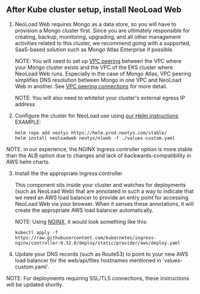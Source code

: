 ## After Kube cluster setup, install NeoLoad Web ##

1. NeoLoad Web requires Mongo as a data store, so you will have to provision a Mongo
   cluster first. Since you are ultimately responsible for creating, backup, monitoring,
   upgrading, and all other management activities related to this cluster, we recommend
   going with a supported, SaaS-based solution such as Mongo Atlas Enterprise if possible.

   NOTE: You will need to set up [VPC peering](https://docs.atlas.mongodb.com/security-vpc-peering/) between the VPC where your Mongo
   cluster exists and the VPC of the EKS cluster where NeoLoad Web runs. Especially in the
   case of Mongo Atlas, VPC peering simplifies DNS resolution between Mongo in one
   VPC and NeoLoad Web in another. See [VPC peering connections](https://docs.aws.amazon.com/vpc/latest/peering/create-vpc-peering-connection.html#accept-vpc-peering-connection) for more detail.

   NOTE: You will also need to whitelist your cluster's external egress IP address

2. Configure the cluster for NeoLoad use using [our Helm instructions](https://github.com/Neotys-Labs/helm-neoload-web)
    EXAMPLE:
    ```
    helm repo add neotys https://helm.prod.neotys.com/stable/
    helm install neoloadweb neotys/nlweb -f ./values-custom.yaml
    ```
  NOTE: in our experience, the NGINX Ingress controller option is more stable than
  the ALB option due to changes and lack of backwards-compatibility in AWS helm charts.

3. Install the the appropriate Ingress controller

   This component sits inside your cluster and watches for deployments (such as NeoLoad Web)
   that are annotated in such a way to indicate that we need an AWS load balancer to
   provide an entry point for accessing NeoLoad Web via your browser. When it senses
   these annotations, it will create the appropriate AWS load balancer automatically.

   NOTE: Using [NGINX](https://aws.amazon.com/blogs/opensource/network-load-balancer-nginx-ingress-controller-eks/), it would look something like this:
   ```
   kubectl apply -f https://raw.githubusercontent.com/kubernetes/ingress-nginx/controller-0.32.0/deploy/static/provider/aws/deploy.yaml
   ```

4. Update your DNS records (such as Route53) to point to your new AWS load balancer for
   the web/api/files hostnames mentioned in 'values-custom.yaml'.

NOTE: For deployments requiring SSL/TLS connections, these instructions will be updated shortly.
